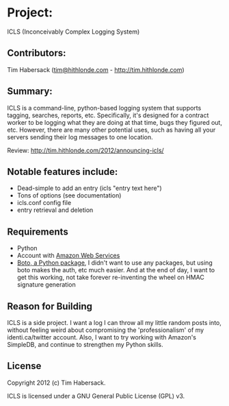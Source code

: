 # Project: #

ICLS (Inconceivably Complex Logging System)

## Contributors: ##

Tim Habersack (tim@hithlonde.com - http://tim.hithlonde.com)

## Summary: ##

ICLS is a command-line, python-based logging system that supports tagging, searches, reports, etc. Specifically, it's designed for a contract worker to be logging what they are doing at that time, bugs they figured out, etc. However, there are many other potential uses, such as having all your servers sending their log messages to one location.

Review: http://tim.hithlonde.com/2012/announcing-icls/

## Notable features include: ##

* Dead-simple to add an entry (icls "entry text here")
* Tons of options (see documentation)
* icls.conf config file
* entry retrieval and deletion

## Requirements ##

* Python
* Account with [Amazon Web Services](https://aws.amazon.com/)
* [Boto, a Python package](https://code.google.com/p/boto/), I didn't want to use any packages, but using boto makes the auth, etc much easier. And at the end of day, I want to get this working, not take forever re-inventing the wheel on HMAC signature generation

## Reason for Building ##

ICLS is a side project. I want a log I can throw all my little random posts into, without feeling weird about compromising the 'professionalism' of my identi.ca/twitter account. Also, I want to try working with Amazon's SimpleDB, and continue to strengthen my Python skills.

## License ##

Copyright 2012 (c) Tim Habersack.

ICLS is licensed under a GNU General Public License (GPL) v3.
